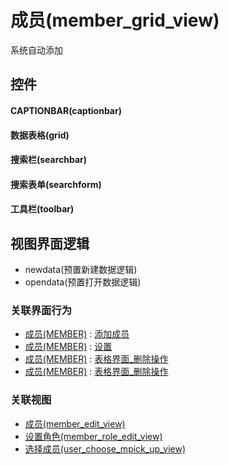 # 成员(member_grid_view)  <!-- {docsify-ignore-all} -->


系统自动添加



## 控件
#### CAPTIONBAR(captionbar)
#### 数据表格(grid)
#### 搜索栏(searchbar)
#### 搜索表单(searchform)
#### 工具栏(toolbar)

## 视图界面逻辑
  * newdata(预置新建数据逻辑)
  * opendata(预置打开数据逻辑)


### 关联界面行为
  * [成员(MEMBER)](module/Base/member) : [添加成员](module/Base/member#界面行为)
  * [成员(MEMBER)](module/Base/member) : [设置](module/Base/member#界面行为)
  * [成员(MEMBER)](module/Base/member) : [表格界面_删除操作](module/Base/member#界面行为)
  * [成员(MEMBER)](module/Base/member) : [表格界面_删除操作](module/Base/member#界面行为)

### 关联视图
  * [成员(member_edit_view)](app/view/member_edit_view)
  * [设置角色(member_role_edit_view)](app/view/member_role_edit_view)
  * [选择成员(user_choose_mpick_up_view)](app/view/user_choose_mpick_up_view)

<script>
 const { createApp } = Vue
  createApp({
    data() {
      return {

      }
    }
  }).use(ElementPlus).mount('#app')
</script>